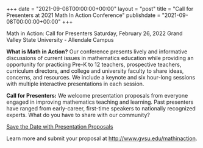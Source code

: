 +++ 
date = "2021-09-08T00:00:00+00:00" 
layout = "post" 
title = "Call for Presenters at 2021 Math In Action Conference" 
publishdate = "2021-09-08T00:00:00+00:00"
+++

Math in Action: Call for Presenters 
Saturday, February 26, 2022
Grand Valley State University - Allendale Campus

**What is Math in Action?**
Our conference presents lively and informative discussions of current issues in mathematics education while providing an opportunity for practicing Pre-K to 12 teachers, prospective teachers, curriculum directors, and college and university faculty to share ideas, concerns, and resources. We include a keynote and six hour-long sessions with multiple interactive presentations in each session.

**Call for Presenters:** 
We welcome presentation proposals from everyone engaged in improving mathematics teaching and learning. Past presenters have ranged from early-career, first-time speakers to nationally recognized experts. What do you have to share with our community?

<a href="https://github.com/MichMATYCwebsite/MichMATYC/files/7129552/Save.the.Date.with.presentation.proposals.32.pdf">Save the Date with Presentation Proposals</a>

Learn more and submit your proposal at http://www.gvsu.edu/mathinaction.
